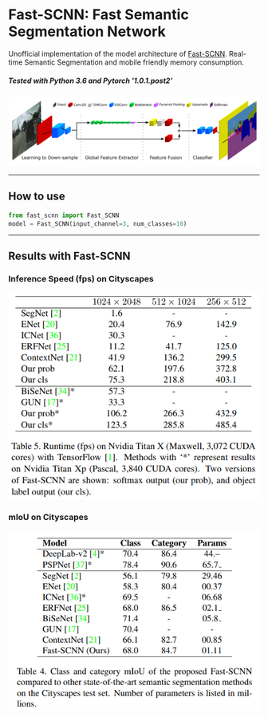 # Fast-SCNN: Fast Semantic Segmentation Network 
Unofficial implementation of the model architecture of [Fast-SCNN](https://arxiv.org/abs/1902.04502). Real-time Semantic Segmentation and mobile friendly memory consumption.

##### Tested with Python 3.6 and Pytorch '1.0.1.post2'

![Network Architecture image from the paper](figures/fast-scnn.png)


------------------


## How to use

```python
from fast_scnn import Fast_SCNN
model = Fast_SCNN(input_channel=3, num_classes=10)
```


------------------


## Results with Fast-SCNN

### Inference Speed (fps) on Cityscapes

![Inference Speed](figures/runtime.png)

### mIoU on Cityscapes

![mIoU](figures/mIoU.png)